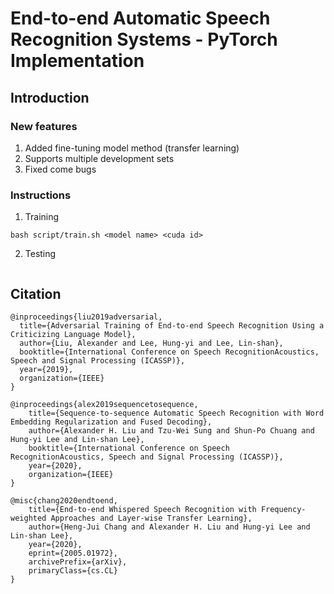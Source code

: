 # End-to-end Automatic Speech Recognition Systems - PyTorch Implementation

## Introduction

### New features
1. Added fine-tuning model method (transfer learning)
2. Supports multiple development sets
3. Fixed come bugs

### Instructions
1. Training  
```
bash script/train.sh <model name> <cuda id>
```
2. Testing  
```

```

## Citation

```
@inproceedings{liu2019adversarial,
  title={Adversarial Training of End-to-end Speech Recognition Using a Criticizing Language Model},
  author={Liu, Alexander and Lee, Hung-yi and Lee, Lin-shan},
  booktitle={International Conference on Speech RecognitionAcoustics, Speech and Signal Processing (ICASSP)},
  year={2019},
  organization={IEEE}
}

@inproceedings{alex2019sequencetosequence,
    title={Sequence-to-sequence Automatic Speech Recognition with Word Embedding Regularization and Fused Decoding},
    author={Alexander H. Liu and Tzu-Wei Sung and Shun-Po Chuang and Hung-yi Lee and Lin-shan Lee},
    booktitle={International Conference on Speech RecognitionAcoustics, Speech and Signal Processing (ICASSP)},
    year={2020},
    organization={IEEE}
}

@misc{chang2020endtoend,
    title={End-to-end Whispered Speech Recognition with Frequency-weighted Approaches and Layer-wise Transfer Learning},
    author={Heng-Jui Chang and Alexander H. Liu and Hung-yi Lee and Lin-shan Lee},
    year={2020},
    eprint={2005.01972},
    archivePrefix={arXiv},
    primaryClass={cs.CL}
}
```
